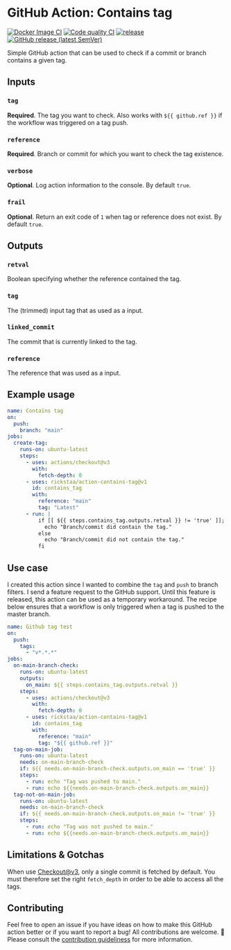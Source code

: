 # GitHub Action: Contains tag

[![Docker Image CI](https://github.com/rickstaa/action-contains-tag/workflows/Docker%20Image%20CI/badge.svg)](https://github.com/rickstaa/action-contains-tag/actions)
[![Code quality CI](https://github.com/rickstaa/action-contains-tag/workflows/Code%20quality%20CI/badge.svg)](https://github.com/rickstaa/action-contains-tag/actions?query=workflow%3A%22Code+quality+CI%22)
[![release](https://github.com/rickstaa/action-contains-tag/workflows/release/badge.svg)](https://github.com/rickstaa/action-contains-tag/actions?query=workflow%3Arelease)
[![GitHub release (latest SemVer)](https://img.shields.io/github/v/release/rickstaa/action-contains-tag?logo=github&sort=semver)](https://github.com/rickstaa/action-contains-tag/releases)

Simple GitHub action that can be used to check if a commit or branch contains a given tag.

## Inputs

### `tag`

**Required**. The tag you want to check. Also works with `${{ github.ref }}` if the workflow was triggered on a tag push.

### `reference`

**Required**. Branch or commit for which you want to check the tag existence.

### `verbose`

**Optional**. Log action information to the console. By default `true`.

### `frail`

**Optional**. Return an exit code of `1` when tag or reference does not exist. By default `true`.

## Outputs

### `retval`

Boolean specifying whether the reference contained the tag.

### `tag`

The (trimmed) input tag that as used as a input.

### `linked_commit`

The commit that is currently linked to the tag.

### `reference`

The reference that was used as a input.

## Example usage

```yml
name: Contains tag
on:
  push:
    branch: "main"
jobs:
  create-tag:
    runs-on: ubuntu-latest
    steps:
      - uses: actions/checkout@v3
        with:
          fetch-depth: 0
      - uses: rickstaa/action-contains-tag@v1
        id: contains_tag
        with:
          reference: "main"
          tag: "Latest"
      - run: |
          if [[ ${{ steps.contains_tag.outputs.retval }} != 'true' ]]; then
            echo "Branch/commit did contain the tag."
          else
            echo "Branch/commit did not contain the tag."
          fi
```

## Use case

I created this action since I wanted to combine the `tag` and `push` to branch filters. I send a feature request to the GitHub support. Until this feature is released, this action can be used as a temporary workaround. The recipe below ensures that a workflow is only triggered when a tag is pushed to the master branch.

```yml
name: Github tag test
on:
  push:
    tags:
      - "v*.*.*"
jobs:
  on-main-branch-check:
    runs-on: ubuntu-latest
    outputs:
      on_main: ${{ steps.contains_tag.outputs.retval }}
    steps:
      - uses: actions/checkout@v3
        with:
          fetch-depth: 0
      - uses: rickstaa/action-contains-tag@v1
        id: contains_tag
        with:
          reference: "main"
          tag: "${{ github.ref }}"
  tag-on-main-job:
    runs-on: ubuntu-latest
    needs: on-main-branch-check
    if: ${{ needs.on-main-branch-check.outputs.on_main == 'true' }}
    steps:
      - run: echo "Tag was pushed to main."
      - run: echo ${{needs.on-main-branch-check.outputs.on_main}}
  tag-not-on-main-job:
    runs-on: ubuntu-latest
    needs: on-main-branch-check
    if: ${{ needs.on-main-branch-check.outputs.on_main != 'true' }}
    steps:
      - run: echo "Tag was not pushed to main."
      - run: echo ${{needs.on-main-branch-check.outputs.on_main}}
```

## Limitations & Gotchas

When use [Checkout@v3](https://github.com/actions/checkout), only a single commit is fetched by default. You must therefore set the right `fetch_depth` in order to be able to access all the tags.

## Contributing

Feel free to open an issue if you have ideas on how to make this GitHub action better or if you want to report a bug! All contributions are welcome. :rocket: Please consult the [contribution guideliness](CONTRIBUTING.md) for more information.
